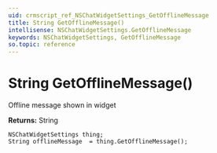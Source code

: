 ```yaml
---
uid: crmscript_ref_NSChatWidgetSettings_GetOfflineMessage
title: String GetOfflineMessage()
intellisense: NSChatWidgetSettings.GetOfflineMessage
keywords: NSChatWidgetSettings, GetOfflineMessage
so.topic: reference
---
```


# String GetOfflineMessage()

Offline message shown in widget

**Returns:** String

```crmscript
NSChatWidgetSettings thing;
String offlineMessage  = thing.GetOfflineMessage();
```

